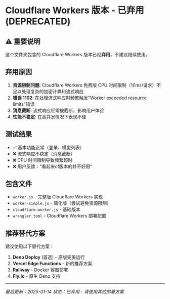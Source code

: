 # Cloudflare Workers 版本 - 已弃用 (DEPRECATED)

## ⚠️ 重要说明

这个文件夹包含的 Cloudflare Workers 版本已经**弃用**，不建议继续使用。

## 弃用原因

1. **资源限制问题**: Cloudflare Workers 免费版 CPU 时间限制（10ms/请求）不足以处理复杂的加密计算和流式响应
2. **错误 1102**: 在处理流式响应时频繁触发"Worker exceeded resource limits"错误
3. **消息截断**: 流式响应经常被截断，影响用户体验
4. **性能不稳定**: 在高并发情况下表现不佳

## 测试结果

- ✅ 基本功能正常（登录、模型列表）
- ❌ 流式响应不稳定（消息截断）
- ❌ CPU 时间限制导致频繁超时
- ❌ 用户反馈："看起来cf版本的并不好用"

## 包含文件

- `worker.js` - 完整版 Cloudflare Workers 实现
- `worker-simple.js` - 简化版（尝试避免资源限制）
- `cloudflare-worker.js` - 基础版本
- `wrangler.toml` - Cloudflare Workers 部署配置

## 推荐替代方案

建议使用以下替代方案：

1. **Deno Deploy** (首选) - 原版完美运行
2. **Vercel Edge Functions** - 新的推荐方案
3. **Railway** - Docker 容器部署
4. **Fly.io** - 原生 Deno 支持

---

*最后更新：2025-01-14*
*状态：已弃用 - 请使用其他部署方案*
